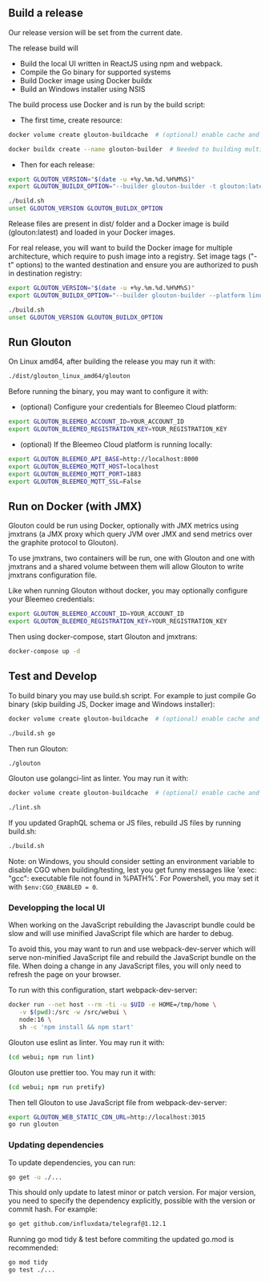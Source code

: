 ## Build a release

Our release version will be set from the current date.

The release build will
* Build the local UI written in ReactJS using npm and webpack.
* Compile the Go binary for supported systems
* Build Docker image using Docker buildx
* Build an Windows installer using NSIS

The build process use Docker and is run by the build script:

* The first time, create resource:
```sh
docker volume create glouton-buildcache  # (optional) enable cache and speed-up build/lint run

docker buildx create --name glouton-builder  # Needed to building multi-arch images
```

* Then for each release:
```sh
export GLOUTON_VERSION="$(date -u +%y.%m.%d.%H%M%S)"
export GLOUTON_BUILDX_OPTION="--builder glouton-builder -t glouton:latest --load"

./build.sh
unset GLOUTON_VERSION GLOUTON_BUILDX_OPTION
```

Release files are present in dist/ folder and a Docker image is build (glouton:latest) and loaded in
your Docker images.


For real release, you will want to build the Docker image for multiple architecture, which require to
push image into a registry. Set image tags ("-t" options) to the wanted destination and ensure you
are authorized to push in destination registry:
```sh
export GLOUTON_VERSION="$(date -u +%y.%m.%d.%H%M%S)"
export GLOUTON_BUILDX_OPTION="--builder glouton-builder --platform linux/amd64,linux/arm64/v8,linux/arm/v7 -t glouton:latest -t glouton:${GLOUTON_VERSION} --push"

./build.sh
unset GLOUTON_VERSION GLOUTON_BUILDX_OPTION
```

## Run Glouton

On Linux amd64, after building the release you may run it with:

```sh
./dist/glouton_linux_amd64/glouton
```

Before running the binary, you may want to configure it with:

- (optional) Configure your credentials for Bleemeo Cloud platform:

```sh
export GLOUTON_BLEEMEO_ACCOUNT_ID=YOUR_ACCOUNT_ID
export GLOUTON_BLEEMEO_REGISTRATION_KEY=YOUR_REGISTRATION_KEY
```

- (optional) If the Bleemeo Cloud platform is running locally:

```sh
export GLOUTON_BLEEMEO_API_BASE=http://localhost:8000
export GLOUTON_BLEEMEO_MQTT_HOST=localhost
export GLOUTON_BLEEMEO_MQTT_PORT=1883
export GLOUTON_BLEEMEO_MQTT_SSL=False
```

## Run on Docker (with JMX)

Glouton could be run using Docker, optionally with JMX metrics using jmxtrans (a JMX proxy which
query JVM over JMX and send metrics over the graphite protocol to Glouton).

To use jmxtrans, two containers will be run, one with Glouton and one with jmxtrans and a shared volume between
them will allow Glouton to write jmxtrans configuration file.

Like when running Glouton without docker, you may optionally configure your Bleemeo credentials:

```sh
export GLOUTON_BLEEMEO_ACCOUNT_ID=YOUR_ACCOUNT_ID
export GLOUTON_BLEEMEO_REGISTRATION_KEY=YOUR_REGISTRATION_KEY
```

Then using docker-compose, start Glouton and jmxtrans:

```sh
docker-compose up -d
```

## Test and Develop

To build binary you may use build.sh script. For example to just
compile Go binary (skip building JS, Docker image and Windows installer):
```sh
docker volume create glouton-buildcache  # (optional) enable cache and speed-up build/lint run

./build.sh go
```

Then run Glouton:
```sh
./glouton
```

Glouton use golangci-lint as linter. You may run it with:
```sh
docker volume create glouton-buildcache  # (optional) enable cache and speed-up build/lint run

./lint.sh
```

If you updated GraphQL schema or JS files, rebuild JS files by running build.sh:

```sh
./build.sh
```

Note: on Windows, you should consider setting an environment variable to disable CGO when building/testing, lest you get funny messages like 'exec: "gcc": executable file not found in %PATH%'.
For Powershell, you may set it with `$env:CGO_ENABLED = 0`.

### Developping the local UI

When working on the JavaScript rebuilding the Javascript bundle could be slow
and will use minified JavaScript file which are harder to debug.

To avoid this, you may want to run and use webpack-dev-server which will serve non-minified
JavaScript file and rebuild the JavaScript bundle on the file. When doing a change in
any JavaScript files, you will only need to refresh the page on your browser.

To run with this configuration, start webpack-dev-server:
```sh
docker run --net host --rm -ti -u $UID -e HOME=/tmp/home \
   -v $(pwd):/src -w /src/webui \
   node:16 \
   sh -c 'npm install && npm start'
```

Glouton use eslint as linter. You may run it with:
```sh
(cd webui; npm run lint)
```

Glouton use prettier too. You may run it with:
```sh
(cd webui; npm run pretify)
```

Then tell Glouton to use JavaScript file from webpack-dev-server:
```sh
export GLOUTON_WEB_STATIC_CDN_URL=http://localhost:3015
go run glouton
```

### Updating dependencies

To update dependencies, you can run:

```sh
go get -u ./...
```

This should only update to latest minor or patch version. For major version, you need to specify the dependency explicitly,
possible with the version or commit hash. For example:

```sh
go get github.com/influxdata/telegraf@1.12.1
```

Running go mod tidy & test before commiting the updated go.mod is recommended:
```sh
go mod tidy
go test ./...
```
